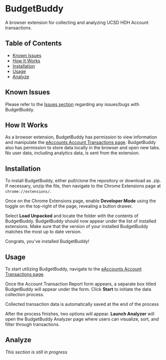 # BudgetBuddy <!-- omit in toc -->

A browser extension for collecting and analyzing UCSD HDH Account transactions.

## Table of Contents <!-- omit in toc -->

- [Known Issues](#known-issues)
- [How It Works](#how-it-works)
- [Installation](#installation)
- [Usage](#usage)
- [Analyze](#analyze)

## Known Issues

Please refer to the [Issues section](https://github.com/waymondrang/budget-buddy/issues) regarding any issues/bugs with BudgetBuddy.

## How It Works

As a browser extension, BudgetBuddy has permission to view information and manipulate the [eAccounts Account Transactions page](https://eacct-ucsd-sp.transactcampus.com/eAccounts/AccountTransaction.aspx). BudgetBuddy also has permission to store data locally in the browser and open new tabs. No user data, including analytics data, is sent from the extension.

## Installation

To install BudgetBuddy, either pull/clone the repository or download as .zip. If necessary, unzip the file, then navigate to the Chrome Extensions page at `chrome://extensions/`.

Once on the Chrome Extensions page, enable **Developer Mode** using the toggle on the top-right of the page, revealing a button drawer.

Select **Load Unpacked** and locate the folder with the contents of BudgetBuddy. BudgetBuddy should now appear under the list of installed extensions. Make sure that the version of your installed BudgetBuddy matches the most up to date version.

Congrats, you've installed BudgetBuddy!

## Usage

To start utilizing BudgetBuddy, navigate to the [eAccounts Account Transactions page](https://eacct-ucsd-sp.transactcampus.com/eAccounts/AccountTransaction.aspx).

Once the Account Transaction Report form appears, a separate box titled BudgetBuddy will appear under the form. Click **Start** to initiate the data collection process.

Collected transaction data is automatically saved at the end of the process

After the process finishes, two options will appear. **Launch Analyzer** will open the BudgetBuddy Analyzer page where users can visualize, sort, and filter through transactions.

## Analyze

_This section is still in progress_

